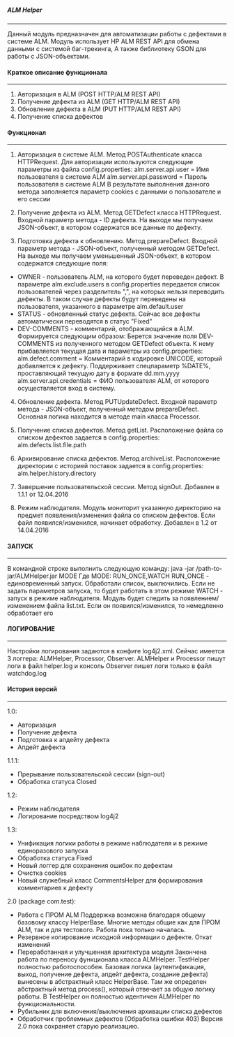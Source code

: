 ﻿##### ALM Helper #####
----------------------------------------------------------------------------

Данный модуль предназначен для автоматизации работы с дефектами в системе ALM.
Модуль использует HP ALM REST API для обмена данными с системой баг-трекинга,
А также библиотеку GSON для работы с JSON-объектами.


#### Краткое описание функционала ####
----------------------------------------------------------------------------

1. Авторизация в ALM (POST HTTP/ALM REST API)
2. Получение дефекта из ALM (GET HTTP/ALM REST API)
3. Обновление дефекта в ALM (PUT HTTP/ALM REST API)
4. Получение списка дефектов

#### Функционал ####
----------------------------------------------------------------------------
1. Авторизация в системе ALM. Метод POSTAuthenticate класса HTTPRequest.
Для авторизации используются следующие параметры из файла config.properties:
alm.server.api.user = Имя пользователя в системе ALM
alm.server.api.password = Пароль пользователя в системе ALM
В результате выполнения данного метода заполняется параметр cookies с данными о пользователе и его сессии

2. Получение дефекта из ALM. Метод GETDefect класса HTTPRequest.
Входной параметр метода - ID дефекта.
На выходе мы получаем JSON-объект, в котором содержатся все данные по дефекту.

3. Подготовка дефекта к обновлению. Метод prepareDefect.
Входной параметр метода - JSON-объект, полученный методом GETDefect.
На выходе мы получаем уменьшенный JSON-объект, в котором содержатся следующие поля:
* OWNER - пользователь ALM, на которого будет переведен дефект. В параметре alm.exclude.users в config.properties передается список пользователей через разделитель ",", на которых нельзя переводить дефекты.
В таком случае дефекты будут переведены на пользователя, указанного в параметре alm.default.user
* STATUS - обновленный статус дефекта. Сейчас все дефекты автоматически переводятся в статус "Fixed"
* DEV-COMMENTS - комментарий, отображающийся в ALM. Формируется следующим образом:
Берется значение поля DEV-COMMENTS из полученного методом GETDefect объекта. К нему прибавляется текущая дата и параметры из config.properties:
alm.defect.comment = Комментарий в кодировке UNICODE, который добавляется к дефекту. Поддерживает спецпараметр %DATE%, проставляющий текущую дату в формате dd.mm.yyyy
alm.server.api.credentials = ФИО пользователя ALM, от которого осуществляется вход в систему.

4. Обновление дефекта. Метод PUTUpdateDefect.
Входной параметр метода  - JSON-объект, полученный методом prepareDefect.
Основная логика находится в методе main класса Processor.

5. Получение списка дефектов. Метод getList.
Расположение файла со списком дефектов задается в config.properties:
alm.defects.list.file.path

6. Архивирование списка дефектов. Метод archiveList.
Расположение директории с историей поставок задается в config.properties:
alm.helper.history.directory

7. Завершение пользовательской сессии. Метод signOut.
Добавлен в 1.1.1 от 12.04.2016

8. Режим наблюдателя. Модуль мониторит указанную директорию на предмет появления/изменения файла со списком дефектов. Если файл появился/изменился, начинает обработку.
Добавлен в 1.2 от 14.04.2016

#### ЗАПУСК ####
----------------------------------------------------------------------------
В командной строке выполнить следующую команду: java -jar /path-to-jar/ALMHelper.jar MODE
Где MODE: RUN_ONCE,WATCH
RUN_ONCE - единовременный запуск. Обработали список, выключились. Если не задать параметров запуска, то будет работать в этом режиме
WATCH - запуск в режиме наблюдателя. Модуль будет следить за появлением/изменением файла list.txt. Если он появился/изменился, то немедленно обработает его

#### ЛОГИРОВАНИЕ ####
----------------------------------------------------------------------------
Настройки логирования задаются в конфиге log4j2.xml. Сейчас имеется 3 логгера: ALMHelper, Processor, Observer.
ALMHelper и Processor пишут логи в файл helper.log и консоль
Observer пишет логи только в файл watchdog.log

#### История версий ####
----------------------------------------------------------------------------
1.0:
* Авторизация
* Получение дефекта
* Подготовка к апдейту дефекта
* Апдейт дефекта

1.1.1:
* Прерывание пользовательской сессии (sign-out)
* Обработка статуса Closed

1.2:
* Режим наблюдателя
* Логирование посредством log4j2

1.3:
* Унификация логики работы в режиме наблюдателя и в режиме единоразового запуска
* Обработка статуса Fixed
* Новый логгер для сохранения ошибок по дефектам
* Очистка cookies
* Новый служебный класс CommentsHelper для формирования комментариев к дефекту

2.0 (package com.test):
* Работа с ПРОМ ALM
Поддержка возможна благодаря общему базовому классу HelperBase. Многие методы общие как для ПРОМ ALM, так и для тестового.
Работа пока только началась.
* Резервное копирование исходной информации о дефекте. Откат изменений
* Переработанная и улучшенная архитектура модуля
Закончена работа по переносу функционала класса ALMHelper. TestHelper полностью работоспособен.
Базовая логика (аутентификация, выход, получение дефекта, апдейт дефекта, создание дефекта) вынесены в абстрактный класс HelperBase.
Там же определен абстрактный метод process(), который отвечает за общую логику работы. В TestHelper он полностью идентичен ALMHelper по функциональности.
* Рубильник для включения/выключения архивации списка дефектов
* Обработчик проблемных дефектов (Обработка ошибки 403)
Версия 2.0 пока сохраняет старую реализацию.